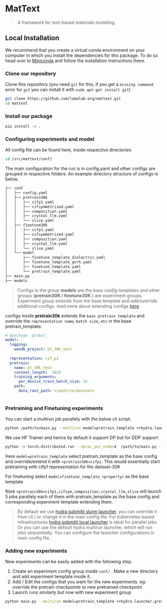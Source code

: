 MatText
==============================

> A framework for text-based materials modeling. 


## Local Installation

We recommend that you create a virtual conda environment on your computer in which you install the dependencies for this package. To do so head over to [Miniconda](https://docs.conda.io/en/latest/miniconda.html) and follow the installation instructions there.


### Clone our repository

Clone this repository (you need `git` for this, if you get a `missing command` error for `git` you can install it with `sudo apt-get install git`)

```bash
git clone https://github.com/lamalab-org/mattext.git
cd mattext
```

### Install our package


```bash
pip install -e .
```


### Configuring experiments and model

All config file can be found here, inside respective directories
```bash
cd /src/mattext/conf/
```
The main configuration for the run is in config.yaml and other configs are grouped in respective folders. An example directory structure of configs is below.
```bash
├── conf
│   ├── config.yaml
│   ├── pretrain30k
│   │   ├── cifp1.yaml
│   │   ├── cifsymmetrized.yaml
│   │   ├── composition.yaml
│   │   ├── crystal_llm.yaml
│   │   └── slice.yaml
│   ├── finetune30k
│   │   ├── cifp1.yaml
│   │   ├── cifsymmetrized.yaml
│   │   ├── composition.yaml
│   │   ├── crystal_llm.yaml
│   │   └── slice.yaml
│   └── model
│       ├── finetune_template_dielectric.yaml
│       ├── finetune_template_gvrh.yaml
│       ├── finetune_template.yaml
│       └── pretrain_template.yaml
├── main.py
├── models
```

>Configs in the group __models__ are the _base config templates_ and other groups (__pretrain30K / finetune30K__ ) are experiment groups. Experiment group extends from the base template and add/override additional configs. read more about extending configs [here](https://hydra.cc/docs/patterns/extending_configs/).


configs inside __pretrain30k__ extends the `base pretrain template` and override the   `representation name`, `batch size`, `etc` in the base pretrain_template.
```yaml
# @package _global_
model:
  logging:
    wandb_project: pt_30k_test
  
  representation: cif_p1
  pretrain:
    name: pt_30k_test
    context_length:  1024
    training_arguments:
      per_device_train_batch_size: 32
    path:
      data_root_path: </path/to/dataset>
      
```

### Pretraining and Finetuning experiments

You can start a multirun job parallely with the below cli script. 

```bash
python /path/to/main.py --multirun model=pretrain_template ++hydra.launcher.gres=gpu:1 +pretrain30k=cifp1,cifsym,composition,crystal_llm,slice

```
We use HF Trainer and hence by default it support DP but for DDP support 
```bash
python -m torch.distributed.run --nproc_per_node=4  /path/to/main.py --multirun model=pretrain_template ++hydra.launcher.gres=gpu:1 +pretrain30k=cifp1,cifsym,composition,crystal_llm,slice

```

Here `model=pretrain_template` select pretrain_template as the base config and override/extend it with `+pretrain30k=cifp1`. This would essentially start pretraining with cifp1 representation for the dataset-30K

For finetuning select `model=finetune_template_<property>` as the base template

Note `+pretrain30k=cifp1,cifsym,composition,crystal_llm,slice` will launch 5 jobs parallely each of them with pretrain_template as the base config and corresponding experiment template extending them.

>By default we use [hydra submitit slurm launcher](https://hydra.cc/docs/plugins/submitit_launcher/). you can override it from cli / or change it in the main config file. For kubernetes based infrastructures [hydra submitit local launcher](https://hydra.cc/docs/plugins/submitit_launcher/) is ideal for parallel jobs. Or you can use the default hydra multirun launcher, which will run jobs sequentially.
You can configure the launcher configurations in main config file.

### Adding new experiments
New experiments can be easily added with the following step. 

1. Create an experiment config group inside `conf/` . Make a new directory and add experiment template inside it. 
2. Add / Edit the configs that you want for the new experiments. eg: override the pretrain checkpoints to new pretrained checkpoint
3. Launch runs similarly but now with new experiment group 

```bash
python main.py --multirun model=pretrain_template ++hydra.launcher.gres=gpu:1 +<new_exp_group>=<new_exp_template_1>,<new_exp_template_2>, ..

```
<!-- 
### Run with Docker 

Build Docker image

```bash 
cd docker
docker build --build-arg GITHUB_PAT=<your_token> -t mattext .
```

```bash
docker exec -it --gpus all -v /path/to/host/mattext:/app/mattext/ mattext python main.py hydra/launcher=submitit_local --multirun +pretrain30k=cifp1,cifsym,composition,crystal_llm,slice

``` -->